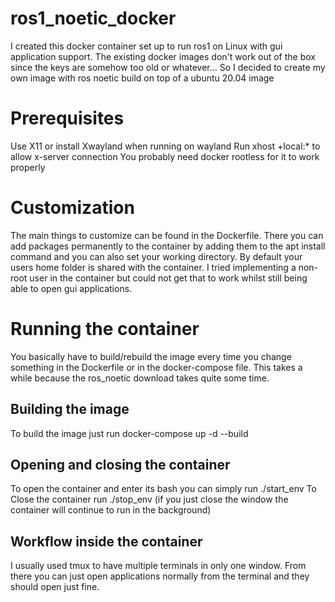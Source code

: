 # ros1_noetic_docker
I created this docker container set up to run ros1 on Linux with gui application support. The existing docker images don't work out of the box since the keys are somehow too old or whatever... So I decided to create my own image with ros noetic build on top of a ubuntu 20.04 image

# Prerequisites
Use X11 or install Xwayland when running on wayland
Run xhost +local:* to allow x-server connection
You probably need docker rootless for it to work properly

# Customization
The main things to customize can be found in the Dockerfile. There you can add packages permanently to the container by adding them to the apt install command and you can also set your working directory. By default your users home folder is shared with the container. I tried implementing a non-root user in the container but could not get that to work whilst still being able to open gui applications.

# Running the container
You basically have to build/rebuild the image every time you change something in the Dockerfile or in the docker-compose file. This takes a while because the ros_noetic download takes quite some time.
## Building the image
To build the image just run docker-compose up -d --build
## Opening and closing the container
To open the container and enter its bash you can simply run ./start_env
To Close the container run ./stop_env (if you just close the window the container will continue to run in the background)
## Workflow inside the container
I usually used tmux to have multiple terminals in only one window. From there you can just open applications normally from the terminal and they should open just fine.
